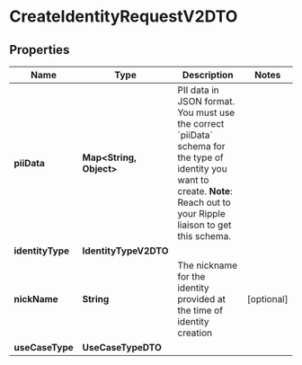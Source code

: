 

# CreateIdentityRequestV2DTO


## Properties

| Name | Type | Description | Notes |
|------------ | ------------- | ------------- | -------------|
|**piiData** | **Map&lt;String, Object&gt;** | PII data in JSON format.  You must use the correct &#x60;piiData&#x60; schema for the type of identity you want to create.  **Note**: Reach out to your Ripple liaison to get this schema.  |  |
|**identityType** | **IdentityTypeV2DTO** |  |  |
|**nickName** | **String** | The nickname for the identity provided at the time of identity creation |  [optional] |
|**useCaseType** | **UseCaseTypeDTO** |  |  |



